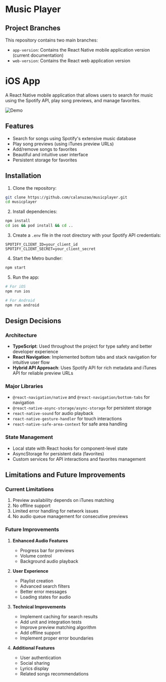 # Music Player
## Project Branches

This repository contains two main branches:
- `app-version`: Contains the React Native mobile application version (current documentation)
- `web-version`: Contains the React web application version 

# iOS App

A React Native mobile application that allows users to search for music using the Spotify API, play song previews, and manage favorites.

![Demo](demo.gif)

## Features

- Search for songs using Spotify's extensive music database
- Play song previews (using iTunes preview URLs)
- Add/remove songs to favorites
- Beautiful and intuitive user interface
- Persistent storage for favorites

## Installation

1. Clone the repository:
```bash
git clone https://github.com/calanuzao/musicplayer.git
cd musicplayer
```

2. Install dependencies:
```bash
npm install
cd ios && pod install && cd ..
```

3. Create a `.env` file in the root directory with your Spotify API credentials:
```
SPOTIFY_CLIENT_ID=your_client_id
SPOTIFY_CLIENT_SECRET=your_client_secret
```

4. Start the Metro bundler:
```bash
npm start
```

5. Run the app:
```bash
# For iOS
npm run ios

# For Android
npm run android
```

## Design Decisions

### Architecture
- **TypeScript**: Used throughout the project for type safety and better developer experience
- **React Navigation**: Implemented bottom tabs and stack navigation for intuitive user flow
- **Hybrid API Approach**: Uses Spotify API for rich metadata and iTunes API for reliable preview URLs

### Major Libraries
- `@react-navigation/native` and `@react-navigation/bottom-tabs` for navigation
- `@react-native-async-storage/async-storage` for persistent storage
- `react-native-sound` for audio playback
- `react-native-gesture-handler` for touch interactions
- `react-native-safe-area-context` for safe area handling

### State Management
- Local state with React hooks for component-level state
- AsyncStorage for persistent data (favorites)
- Custom services for API interactions and favorites management

## Limitations and Future Improvements

### Current Limitations
1. Preview availability depends on iTunes matching
2. No offline support
3. Limited error handling for network issues
4. No audio queue management for consecutive previews

### Future Improvements
1. **Enhanced Audio Features**
   - Progress bar for previews
   - Volume control
   - Background audio playback

2. **User Experience**
   - Playlist creation
   - Advanced search filters
   - Better error messages
   - Loading states for audio

3. **Technical Improvements**
   - Implement caching for search results
   - Add unit and integration tests
   - Improve preview matching algorithm
   - Add offline support
   - Implement proper error boundaries

4. **Additional Features**
   - User authentication
   - Social sharing
   - Lyrics display
   - Related songs recommendations
